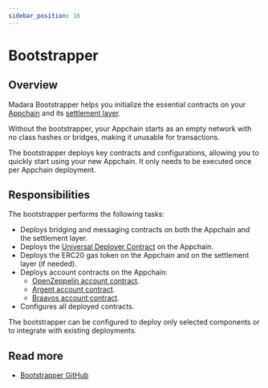 ```yaml
---
sidebar_position: 16
---
```


# Bootstrapper

## Overview

Madara Bootstrapper helps you initialize the essential contracts on your [Appchain](/concepts/appchain) and its [settlement layer](/concepts/settlement).

Without the bootstrapper, your Appchain starts as an empty network with no class hashes or bridges, making it unusable for transactions.

The bootstrapper deploys key contracts and configurations, allowing you to quickly start using your new Appchain. It only needs to be executed once per Appchain deployment.

## Responsibilities

The bootstrapper performs the following tasks:

- Deploys bridging and messaging contracts on both the Appchain and the settlement layer.
- Deploys the [Universal Deployer Contract](https://docs.starknet.io/architecture-and-concepts/accounts/universal-deployer) on the Appchain.
- Deploys the ERC20 gas token on the Appchain and on the settlement layer (if needed).
- Deploys account contracts on the Appchain:
  - [OpenZeppelin account contract](https://docs.openzeppelin.com/contracts-cairo/1.0.0/accounts).
  - [Argent account contract](https://github.com/argentlabs/argent-contracts-starknet).
  - [Braavos account contract](https://github.com/myBraavos/braavos-account-cairo).
- Configures all deployed contracts.

The bootstrapper can be configured to deploy only selected components or to integrate with existing deployments.

## Read more

- [Bootstrapper GitHub](https://github.com/madara-alliance/madara-bootstrapper)